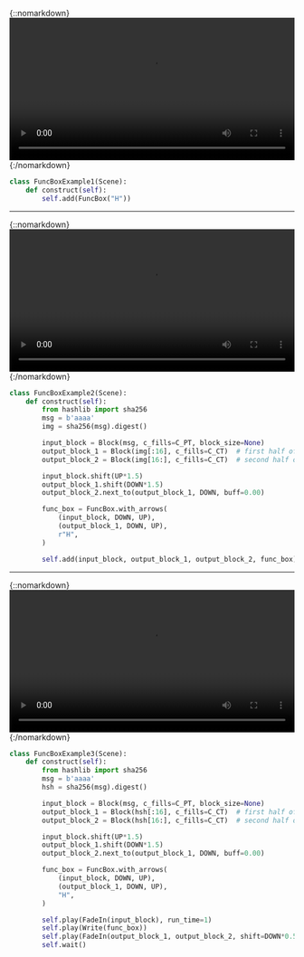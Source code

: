 
{::nomarkdown}
<video controls allowfullscreen width=100%> <source src="renders/FuncBoxExample1_ManimCE_v0.18.1.png" type="video/mp4"> </video>
{:/nomarkdown}

```python
class FuncBoxExample1(Scene):
    def construct(self):
        self.add(FuncBox("H"))
```

-----

{::nomarkdown}
<video controls allowfullscreen width=100%> <source src="renders/FuncBoxExample2_ManimCE_v0.18.1.png" type="video/mp4"> </video>
{:/nomarkdown}

```python
class FuncBoxExample2(Scene):
    def construct(self):
        from hashlib import sha256
        msg = b'aaaa'
        img = sha256(msg).digest()

        input_block = Block(msg, c_fills=C_PT, block_size=None)
        output_block_1 = Block(img[:16], c_fills=C_CT)  # first half of digest
        output_block_2 = Block(img[16:], c_fills=C_CT)  # second half of digest

        input_block.shift(UP*1.5)
        output_block_1.shift(DOWN*1.5)
        output_block_2.next_to(output_block_1, DOWN, buff=0.00)

        func_box = FuncBox.with_arrows(
            (input_block, DOWN, UP),
            (output_block_1, DOWN, UP),
            r"H",
        )

        self.add(input_block, output_block_1, output_block_2, func_box)
```

-----

{::nomarkdown}
<video controls allowfullscreen width=100%> <source src="renders/FuncBoxExample3.mp4" type="video/mp4"> </video>
{:/nomarkdown}

```python
class FuncBoxExample3(Scene):
    def construct(self):
        from hashlib import sha256
        msg = b'aaaa'
        hsh = sha256(msg).digest()

        input_block = Block(msg, c_fills=C_PT, block_size=None)
        output_block_1 = Block(hsh[:16], c_fills=C_CT)  # first half of digest
        output_block_2 = Block(hsh[16:], c_fills=C_CT)  # second half of digest

        input_block.shift(UP*1.5)
        output_block_1.shift(DOWN*1.5)
        output_block_2.next_to(output_block_1, DOWN, buff=0.00)

        func_box = FuncBox.with_arrows(
            (input_block, DOWN, UP),
            (output_block_1, DOWN, UP),
            "H",
        )

        self.play(FadeIn(input_block), run_time=1)
        self.play(Write(func_box))
        self.play(FadeIn(output_block_1, output_block_2, shift=DOWN*0.5), run_time=0.8)
        self.wait()
```
